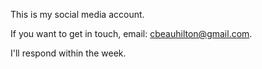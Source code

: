 This is my social media account.

If you want to get in touch, email: <cbeauhilton@gmail.com>.

I'll respond within the week.
